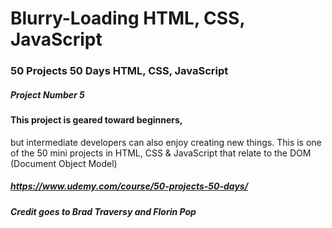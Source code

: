 # Blurry-Loading HTML, CSS, JavaScript

### 50 Projects 50 Days HTML, CSS, JavaScript

##### Project Number 5

####  This project is geared toward beginners, 
but intermediate developers can also enjoy creating new things. 
This is one of the 50 mini projects in HTML, 
CSS & JavaScript that relate to the DOM (Document Object Model)

##### https://www.udemy.com/course/50-projects-50-days/

##### Credit goes to Brad Traversy and Florin Pop
